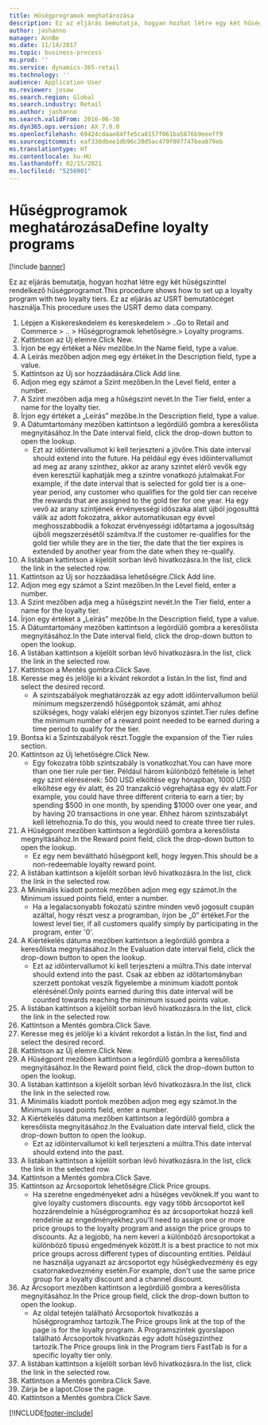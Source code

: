 ```yaml
---
title: Hűségprogramok meghatározása
description: Ez az eljárás bemutatja, hogyan hozhat létre egy két hűségszinttel rendelkező hűségprogramot.
author: jashanno
manager: AnnBe
ms.date: 11/14/2017
ms.topic: business-process
ms.prod: ''
ms.service: dynamics-365-retail
ms.technology: ''
audience: Application User
ms.reviewer: josaw
ms.search.region: Global
ms.search.industry: Retail
ms.author: jashanno
ms.search.validFrom: 2016-06-30
ms.dyn365.ops.version: AX 7.0.0
ms.openlocfilehash: 69424cdaae84ffe5ca8157f061ba5876b9eeeff9
ms.sourcegitcommit: eaf330dbee1db96c20d5ac479f007747bea079eb
ms.translationtype: HT
ms.contentlocale: hu-HU
ms.lasthandoff: 02/15/2021
ms.locfileid: "5256901"
---
```

# <a name="define-loyalty-programs"></a><span data-ttu-id="1980c-103">Hűségprogramok meghatározása</span><span class="sxs-lookup"><span data-stu-id="1980c-103">Define loyalty programs</span></span>

[!include [banner](../includes/banner.md)]

<span data-ttu-id="1980c-104">Ez az eljárás bemutatja, hogyan hozhat létre egy két hűségszinttel rendelkező hűségprogramot.</span><span class="sxs-lookup"><span data-stu-id="1980c-104">This procedure shows how to set up a loyalty program with two loyalty tiers.</span></span> <span data-ttu-id="1980c-105">Ez az eljárás az USRT bemutatócéget használja.</span><span class="sxs-lookup"><span data-stu-id="1980c-105">This procedure uses the USRT demo data company.</span></span>

1. <span data-ttu-id="1980c-106">Lépjen a Kiskereskedelem és kereskedelem > ..</span><span class="sxs-lookup"><span data-stu-id="1980c-106">Go to Retail and Commerce > ..</span></span> <span data-ttu-id="1980c-107">> Hűségprogramok lehetőségre.</span><span class="sxs-lookup"><span data-stu-id="1980c-107">> Loyalty programs.</span></span>
2. <span data-ttu-id="1980c-108">Kattintson az Új elemre.</span><span class="sxs-lookup"><span data-stu-id="1980c-108">Click New.</span></span>
3. <span data-ttu-id="1980c-109">Írjon be egy értéket a Név mezőbe.</span><span class="sxs-lookup"><span data-stu-id="1980c-109">In the Name field, type a value.</span></span>
4. <span data-ttu-id="1980c-110">A Leírás mezőben adjon meg egy értéket.</span><span class="sxs-lookup"><span data-stu-id="1980c-110">In the Description field, type a value.</span></span>
5. <span data-ttu-id="1980c-111">Kattintson az Új sor hozzáadására.</span><span class="sxs-lookup"><span data-stu-id="1980c-111">Click Add line.</span></span>
6. <span data-ttu-id="1980c-112">Adjon meg egy számot a Szint mezőben.</span><span class="sxs-lookup"><span data-stu-id="1980c-112">In the Level field, enter a number.</span></span>
7. <span data-ttu-id="1980c-113">A Szint mezőben adja meg a hűségszint nevét.</span><span class="sxs-lookup"><span data-stu-id="1980c-113">In the Tier field, enter a name for the loyalty tier.</span></span>
8. <span data-ttu-id="1980c-114">Írjon egy értéket a „Leírás” mezőbe.</span><span class="sxs-lookup"><span data-stu-id="1980c-114">In the Description field, type a value.</span></span>
9. <span data-ttu-id="1980c-115">A Dátumtartomány mezőben kattintson a legördülő gombra a keresőlista megnyitásához.</span><span class="sxs-lookup"><span data-stu-id="1980c-115">In the Date interval field, click the drop-down button to open the lookup.</span></span>
    * <span data-ttu-id="1980c-116">Ezt az időintervallumot ki kell terjeszteni a jövőre.</span><span class="sxs-lookup"><span data-stu-id="1980c-116">This date interval should extend into the future.</span></span> <span data-ttu-id="1980c-117">Ha például egy éves időintervallumot ad meg az arany szinthez, akkor az arany szintet elérő vevők egy éven keresztül kaphatják meg a szintre vonatkozó jutalmakat.</span><span class="sxs-lookup"><span data-stu-id="1980c-117">For example, if the date interval that is selected for gold tier is a one-year period, any customer who qualifies for the gold tier can receive the rewards that are assigned to the gold tier for one year.</span></span> <span data-ttu-id="1980c-118">Ha egy vevő az arany szintjének érvényességi időszaka alatt újból jogosulttá válik az adott fokozatra, akkor automatikusan egy évvel meghosszabbodik a fokozat érvényességi időtartama a jogosultság újbóli megszerzésétől számítva.</span><span class="sxs-lookup"><span data-stu-id="1980c-118">If the customer re-qualifies for the gold tier while they are in the tier, the date that the tier expires is extended by another year from the date when they re-qualify.</span></span>  
10. <span data-ttu-id="1980c-119">A listában kattintson a kijelölt sorban lévő hivatkozásra.</span><span class="sxs-lookup"><span data-stu-id="1980c-119">In the list, click the link in the selected row.</span></span>
11. <span data-ttu-id="1980c-120">Kattintson az Új sor hozzáadása lehetőségre.</span><span class="sxs-lookup"><span data-stu-id="1980c-120">Click Add line.</span></span>
12. <span data-ttu-id="1980c-121">Adjon meg egy számot a Szint mezőben.</span><span class="sxs-lookup"><span data-stu-id="1980c-121">In the Level field, enter a number.</span></span>
13. <span data-ttu-id="1980c-122">A Szint mezőben adja meg a hűségszint nevét.</span><span class="sxs-lookup"><span data-stu-id="1980c-122">In the Tier field, enter a name for the loyalty tier.</span></span>
14. <span data-ttu-id="1980c-123">Írjon egy értéket a „Leírás” mezőbe.</span><span class="sxs-lookup"><span data-stu-id="1980c-123">In the Description field, type a value.</span></span>
15. <span data-ttu-id="1980c-124">A Dátumtartomány mezőben kattintson a legördülő gombra a keresőlista megnyitásához.</span><span class="sxs-lookup"><span data-stu-id="1980c-124">In the Date interval field, click the drop-down button to open the lookup.</span></span>
16. <span data-ttu-id="1980c-125">A listában kattintson a kijelölt sorban lévő hivatkozásra.</span><span class="sxs-lookup"><span data-stu-id="1980c-125">In the list, click the link in the selected row.</span></span>
17. <span data-ttu-id="1980c-126">Kattintson a Mentés gombra.</span><span class="sxs-lookup"><span data-stu-id="1980c-126">Click Save.</span></span>
18. <span data-ttu-id="1980c-127">Keresse meg és jelölje ki a kívánt rekordot a listán.</span><span class="sxs-lookup"><span data-stu-id="1980c-127">In the list, find and select the desired record.</span></span>
    * <span data-ttu-id="1980c-128">A szintszabályok meghatározzák az egy adott időintervallumon belül minimum megszerzendő hűségpontok számát, ami ahhoz szükséges, hogy valaki elérjen egy bizonyos szintet.</span><span class="sxs-lookup"><span data-stu-id="1980c-128">Tier rules define the minimum number of a reward point needed to be earned during a time period to qualify for the tier.</span></span>  
19. <span data-ttu-id="1980c-129">Bontsa ki a Szintszabályok részt.</span><span class="sxs-lookup"><span data-stu-id="1980c-129">Toggle the expansion of the Tier rules section.</span></span>
20. <span data-ttu-id="1980c-130">Kattintson az Új lehetőségre.</span><span class="sxs-lookup"><span data-stu-id="1980c-130">Click New.</span></span>
    * <span data-ttu-id="1980c-131">Egy fokozatra több szintszabály is vonatkozhat.</span><span class="sxs-lookup"><span data-stu-id="1980c-131">You can have more than one tier rule per tier.</span></span> <span data-ttu-id="1980c-132">Például három különböző feltétele is lehet egy szint elérésének: 500 USD elköltése egy hónapban, 1000 USD elköltése egy év alatt, és 20 tranzakció végrehajtása egy év alatt.</span><span class="sxs-lookup"><span data-stu-id="1980c-132">For example, you could have three different criteria to earn a tier; by spending $500 in one month, by spending $1000 over one year, and by having 20 transactions in one year.</span></span> <span data-ttu-id="1980c-133">Ehhez három szintszabályt kell létrehoznia.</span><span class="sxs-lookup"><span data-stu-id="1980c-133">To do this, you would need to create three tier rules.</span></span>  
21. <span data-ttu-id="1980c-134">A Hűségpont mezőben kattintson a legördülő gombra a keresőlista megnyitásához.</span><span class="sxs-lookup"><span data-stu-id="1980c-134">In the Reward point field, click the drop-down button to open the lookup.</span></span>
    * <span data-ttu-id="1980c-135">Ez egy nem beváltható hűségpont kell, hogy legyen.</span><span class="sxs-lookup"><span data-stu-id="1980c-135">This should be a non-redeemable loyalty reward point.</span></span>  
22. <span data-ttu-id="1980c-136">A listában kattintson a kijelölt sorban lévő hivatkozásra.</span><span class="sxs-lookup"><span data-stu-id="1980c-136">In the list, click the link in the selected row.</span></span>
23. <span data-ttu-id="1980c-137">A Minimális kiadott pontok mezőben adjon meg egy számot.</span><span class="sxs-lookup"><span data-stu-id="1980c-137">In the Minimum issued points field, enter a number.</span></span>
    * <span data-ttu-id="1980c-138">Ha a legalacsonyabb fokozatú szintre minden vevő jogosult csupán azáltal, hogy részt vesz a programban, írjon be „0” értéket.</span><span class="sxs-lookup"><span data-stu-id="1980c-138">For the lowest level tier, if all customers qualify simply by participating in the program, enter '0'.</span></span>  
24. <span data-ttu-id="1980c-139">A Kiértékelés dátuma mezőben kattintson a legördülő gombra a keresőlista megnyitásához.</span><span class="sxs-lookup"><span data-stu-id="1980c-139">In the Evaluation date interval field, click the drop-down button to open the lookup.</span></span>
    * <span data-ttu-id="1980c-140">Ezt az időintervallumot ki kell terjeszteni a múltra.</span><span class="sxs-lookup"><span data-stu-id="1980c-140">This date interval should extend into the past.</span></span> <span data-ttu-id="1980c-141">Csak az ebben az időtartományban szerzett pontokat veszik figyelembe a minimum kiadott pontok elérésénél.</span><span class="sxs-lookup"><span data-stu-id="1980c-141">Only points earned during this date interval will be counted towards reaching the minimum issued points value.</span></span>  
25. <span data-ttu-id="1980c-142">A listában kattintson a kijelölt sorban lévő hivatkozásra.</span><span class="sxs-lookup"><span data-stu-id="1980c-142">In the list, click the link in the selected row.</span></span>
26. <span data-ttu-id="1980c-143">Kattintson a Mentés gombra.</span><span class="sxs-lookup"><span data-stu-id="1980c-143">Click Save.</span></span>
27. <span data-ttu-id="1980c-144">Keresse meg és jelölje ki a kívánt rekordot a listán.</span><span class="sxs-lookup"><span data-stu-id="1980c-144">In the list, find and select the desired record.</span></span>
28. <span data-ttu-id="1980c-145">Kattintson az Új elemre.</span><span class="sxs-lookup"><span data-stu-id="1980c-145">Click New.</span></span>
29. <span data-ttu-id="1980c-146">A Hűségpont mezőben kattintson a legördülő gombra a keresőlista megnyitásához.</span><span class="sxs-lookup"><span data-stu-id="1980c-146">In the Reward point field, click the drop-down button to open the lookup.</span></span>
30. <span data-ttu-id="1980c-147">A listában kattintson a kijelölt sorban lévő hivatkozásra.</span><span class="sxs-lookup"><span data-stu-id="1980c-147">In the list, click the link in the selected row.</span></span>
31. <span data-ttu-id="1980c-148">A Minimális kiadott pontok mezőben adjon meg egy számot.</span><span class="sxs-lookup"><span data-stu-id="1980c-148">In the Minimum issued points field, enter a number.</span></span>
32. <span data-ttu-id="1980c-149">A Kiértékelés dátuma mezőben kattintson a legördülő gombra a keresőlista megnyitásához.</span><span class="sxs-lookup"><span data-stu-id="1980c-149">In the Evaluation date interval field, click the drop-down button to open the lookup.</span></span>
    * <span data-ttu-id="1980c-150">Ezt az időintervallumot ki kell terjeszteni a múltra.</span><span class="sxs-lookup"><span data-stu-id="1980c-150">This date interval should extend into the past.</span></span>  
33. <span data-ttu-id="1980c-151">A listában kattintson a kijelölt sorban lévő hivatkozásra.</span><span class="sxs-lookup"><span data-stu-id="1980c-151">In the list, click the link in the selected row.</span></span>
34. <span data-ttu-id="1980c-152">Kattintson a Mentés gombra.</span><span class="sxs-lookup"><span data-stu-id="1980c-152">Click Save.</span></span>
35. <span data-ttu-id="1980c-153">Kattintson az Árcsoportok lehetőségre.</span><span class="sxs-lookup"><span data-stu-id="1980c-153">Click Price groups.</span></span>
    * <span data-ttu-id="1980c-154">Ha szeretne engedményeket adni a hűséges vevőknek.</span><span class="sxs-lookup"><span data-stu-id="1980c-154">If you want to give loyalty customers discounts.</span></span> <span data-ttu-id="1980c-155">egy vagy több árcsoportot kell hozzárendelnie a hűségprogramhoz és az árcsoportokat hozzá kell rendelnie az engedményekhez.</span><span class="sxs-lookup"><span data-stu-id="1980c-155">you'll need to assign one or more price groups to the loyalty program and assign the price groups to discounts.</span></span> <span data-ttu-id="1980c-156">Az a legjobb, ha nem keveri a különböző árcsoportokat a különböző típusú engedmények között.</span><span class="sxs-lookup"><span data-stu-id="1980c-156">It is a best practice to not mix price groups across different types of discounting entities.</span></span>  <span data-ttu-id="1980c-157">Például ne használja ugyanazt az árcsoportot egy hűségkedvezmény és egy csatornakedvezmény esetén.</span><span class="sxs-lookup"><span data-stu-id="1980c-157">For example, don't use the same price group for a loyalty discount and a channel discount.</span></span>  
36. <span data-ttu-id="1980c-158">Az Árcsoport mezőben kattintson a legördülő gombra a keresőlista megnyitásához.</span><span class="sxs-lookup"><span data-stu-id="1980c-158">In the Price group field, click the drop-down button to open the lookup.</span></span>
    * <span data-ttu-id="1980c-159">Az oldal tetején található Árcsoportok hivatkozás a hűségprogramhoz tartozik.</span><span class="sxs-lookup"><span data-stu-id="1980c-159">The Price groups link at the top of the page is for the loyalty program.</span></span> <span data-ttu-id="1980c-160">A Programszintek gyorslapon található Árcsoportok hivatkozás egy adott hűségszinthez tartozik.</span><span class="sxs-lookup"><span data-stu-id="1980c-160">The Price groups link in the Program tiers FastTab is for a specific loyalty tier only.</span></span>  
37. <span data-ttu-id="1980c-161">A listában kattintson a kijelölt sorban lévő hivatkozásra.</span><span class="sxs-lookup"><span data-stu-id="1980c-161">In the list, click the link in the selected row.</span></span>
38. <span data-ttu-id="1980c-162">Kattintson a Mentés gombra.</span><span class="sxs-lookup"><span data-stu-id="1980c-162">Click Save.</span></span>
39. <span data-ttu-id="1980c-163">Zárja be a lapot.</span><span class="sxs-lookup"><span data-stu-id="1980c-163">Close the page.</span></span>
40. <span data-ttu-id="1980c-164">Kattintson a Mentés gombra.</span><span class="sxs-lookup"><span data-stu-id="1980c-164">Click Save.</span></span>



[!INCLUDE[footer-include](../../includes/footer-banner.md)]